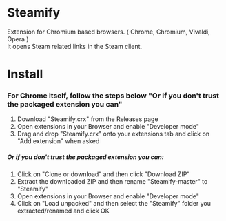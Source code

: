 # Steamify
Extension for Chromium based browsers. ( Chrome, Chromium, Vivaldi, Opera )  
It opens Steam related links in the Steam client.

# Install
### For Chrome itself, follow the steps below "Or if you don't trust the packaged extension you can"
1. Download "Steamify.crx" from the Releases page  
2. Open extensions in your Browser and enable "Developer mode"  
3. Drag and drop "Steamify.crx" onto your extensions tab and click on "Add extension" when asked  
##### Or if you don't trust the packaged extension you can:  
1. Click on "Clone or download" and then click "Download ZIP"  
2. Extract the downloaded ZIP and then rename "Steamify-master" to "Steamify"  
3. Open extensions in your Browser and enable "Developer mode"  
4. Click on "Load unpacked" and then select the "Steamify" folder you extracted/renamed and click OK
